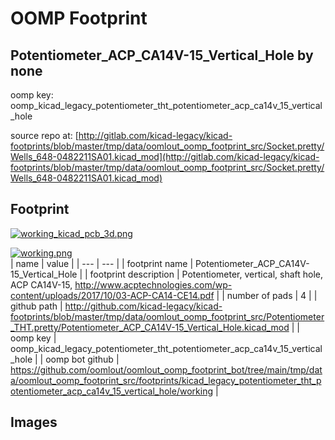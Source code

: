 # OOMP Footprint  
## Potentiometer_ACP_CA14V-15_Vertical_Hole  by none  
  
oomp key: oomp_kicad_legacy_potentiometer_tht_potentiometer_acp_ca14v_15_vertical_hole  
  
source repo at: [http://gitlab.com/kicad-legacy/kicad-footprints/blob/master/tmp/data/oomlout_oomp_footprint_src/Socket.pretty/Wells_648-0482211SA01.kicad_mod](http://gitlab.com/kicad-legacy/kicad-footprints/blob/master/tmp/data/oomlout_oomp_footprint_src/Socket.pretty/Wells_648-0482211SA01.kicad_mod)  
## Footprint  
  
[![working_kicad_pcb_3d.png](working_kicad_pcb_3d_600.png)](working_kicad_pcb_3d.png)  
  
[![working.png](working_600.png)](working.png)  
| name | value | 
| --- | --- | 
| footprint name | Potentiometer_ACP_CA14V-15_Vertical_Hole | 
| footprint description | Potentiometer, vertical, shaft hole, ACP CA14V-15, http://www.acptechnologies.com/wp-content/uploads/2017/10/03-ACP-CA14-CE14.pdf | 
| number of pads | 4 | 
| github path | http://github.com/kicad-legacy/kicad-footprints/blob/master/tmp/data/oomlout_oomp_footprint_src/Potentiometer_THT.pretty/Potentiometer_ACP_CA14V-15_Vertical_Hole.kicad_mod | 
| oomp key | oomp_kicad_legacy_potentiometer_tht_potentiometer_acp_ca14v_15_vertical_hole | 
| oomp bot github | https://github.com/oomlout/oomlout_oomp_footprint_bot/tree/main/tmp/data/oomlout_oomp_footprint_src/footprints/kicad_legacy_potentiometer_tht_potentiometer_acp_ca14v_15_vertical_hole/working | 
## Images  
